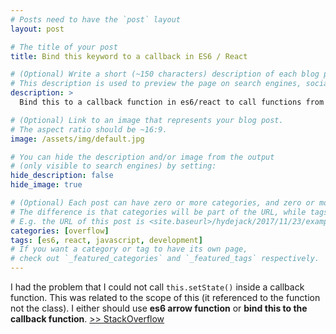 ```yaml
---
# Posts need to have the `post` layout
layout: post

# The title of your post
title: Bind this keyword to a callback in ES6 / React

# (Optional) Write a short (~150 characters) description of each blog post.
# This description is used to preview the page on search engines, social media, etc.
description: >
  Bind this to a callback function in es6/react to call functions from class scope.

# (Optional) Link to an image that represents your blog post.
# The aspect ratio should be ~16:9.
image: /assets/img/default.jpg

# You can hide the description and/or image from the output
# (only visible to search engines) by setting:
hide_description: false
hide_image: true

# (Optional) Each post can have zero or more categories, and zero or more tags.
# The difference is that categories will be part of the URL, while tags will not.
# E.g. the URL of this post is <site.baseurl>/hydejack/2017/11/23/example-content/
categories: [overflow]
tags: [es6, react, javascript, development]
# If you want a category or tag to have its own page,
# check out `_featured_categories` and `_featured_tags` respectively.
---
```


I had the problem that I could not call `this.setState()` inside a callback function. This was related to the scope of this (it referenced to the function not the class). I either should use **es6 arrow function** or **bind this to the callback function**. [>> StackOverflow](https://stackoverflow.com/a/31045750/1929968) 